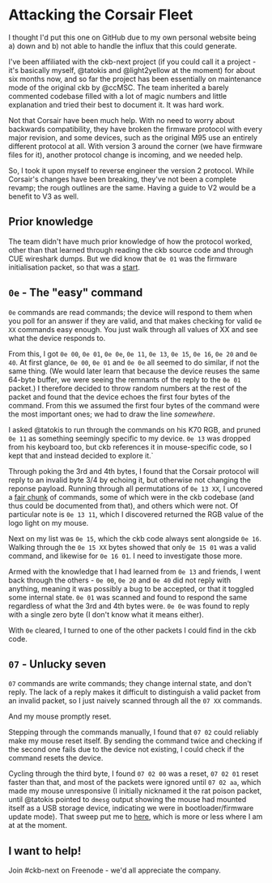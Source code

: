 Attacking the Corsair Fleet
===========================

I thought I'd put this one on GitHub due to my own personal website being a) down and 
b) not able to handle the influx that this could generate.

I've been affiliated with the ckb-next project (if you could call it a project - it's
basically myself, @tatokis and @light2yellow at the moment) for about six months now,
and so far the project has been essentially on maintenance mode of the original ckb by
@ccMSC. The team inherited a barely commented codebase filled with a lot of magic
numbers and little explanation and tried their best to document it. It was hard work.

Not that Corsair have been much help. With no need to worry about backwards
compatibility, they have broken the firmware protocol with every major revision, and
some devices, such as the original M95 use an entirely different protocol at all. With
version 3 around the corner (we have firmware files for it), another protocol change
is incoming, and we needed help.

So, I took it upon myself to reverse engineer the version 2 protocol. While Corsair's
changes have been breaking, they've not been a complete revamp; the rough outlines are
the same. Having a guide to V2 would be a benefit to V3 as well.

Prior knowledge
---------------

The team didn't have much prior knowledge of how the protocol worked, other than that
learned through reading the ckb source code and through CUE wireshark dumps. But we
did know that `0e 01` was the firmware initialisation packet, so that was a [start].

`0e` - The "easy" command
-------------------------

`0e` commands are read commands; the device will respond to them when you poll for an
answer if they are valid, and that makes checking for valid `0e XX` commands easy
enough. You just walk through all values of XX and see what the device responds to.

From this, I got `0e 00`, `0e 01`, `0e 0e`, `0e 11`, `0e 13`, `0e 15`, `0e 16`,
`0e 20` and `0e 40`. At first glance, `0e 00`, `0e 01` and `0e 0e` all seemed to do
similar, if not the same thing. (We would later learn that because the device reuses
the same 64-byte buffer, we were seeing the remnants of the reply to the `0e 01`
packet.) I therefore decided to throw random numbers at the rest of the packet and
found that the device echoes the first four bytes of the command. From this we
assumed the first four bytes of the command were the most important ones; we had to
draw the line *somewhere*.

I asked @tatokis to run through the commands on his K70 RGB, and pruned `0e 11` as
something seemingly specific to my device. `0e 13` was dropped from his keyboard too, but ckb references it in mouse-specific code, so I kept that and instead decided to
explore it.`

Through poking the 3rd and 4th bytes, I found that the Corsair protocol will reply to
an invalid byte 3/4 by echoing it, but otherwise not changing the reponse payload.
Running through all permutations of `0e 13 XX`, I uncovered a [fair chunk] of 
commands, some of which were in the ckb codebase (and thus could be documented from
that), and others which were not. Of particular note is `0e 13 11`, which I discovered
returned the RGB value of the logo light on my mouse. 

Next on my list was `0e 15`, which the ckb code always sent alongside `0e 16`. Walking
through the `0e 15 XX` bytes showed that only `0e 15 01` was a valid command, and
likewise for `0e 16 01`. I need to investigate those more.

Armed with the knowledge that I had learned from `0e 13` and friends, I went back
through the others - `0e 00`, `0e 20` and `0e 40` did not reply with anything, meaning
it was possibly a bug to be accepted, or that it toggled some internal state. `0e 01`
was scanned and found to respond the same regardless of what the 3rd and 4th bytes
were. `0e 0e` was found to reply with a single zero byte (I don't know what it means
either).

With `0e` cleared, I turned to one of the other packets I could find in the ckb code.

`07` - Unlucky seven
--------------------

`07` commands are write commands; they change internal state, and don't reply. The
lack of a reply makes it difficult to distinguish a valid packet from an invalid
packet, so I just naively scanned through all the `07 XX` commands.

And my mouse promptly reset.

Stepping through the commands manually, I found that `07 02` could reliably make my
mouse reset itself. By sending the command twice and checking if the second one fails
due to the device not existing, I could check if the command resets the device.

Cycling through the third byte, I found `07 02 00` was a reset, `07 02 01` reset
faster than that, and most of the packets were ignored until `07 02 aa`, which made my
mouse unresponsive (I initially nicknamed it the rat poison packet, until @tatokis
pointed to `dmesg` output showing the mouse had mounted itself as a USB storage
device, indicating we were in bootloader/firmware update mode). That sweep put me to
[here], which is more or less where I am at at the moment.

I want to help!
---------------

Join #ckb-next on Freenode - we'd all appreciate the company.

[start]: https://github.com/mattanger/ckb-next/wiki/Corsair-Protocol/35e69186
[fair chunk]: https://github.com/mattanger/ckb-next/wiki/Corsair-Protocol/_compare/35e69186...4d984380
[here]: https://github.com/mattanger/ckb-next/wiki/Corsair-Protocol/_compare/814bf8c48...59de68fb 
